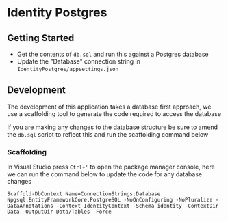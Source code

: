 # Identity Postgres

## Getting Started

- Get the contents of `db.sql` and run this against a Postgres database
- Update the "Database" connection string in `IdentityPostgres/appsettings.json`

## Development

The development of this application takes a database first approach, we use a scaffolding tool to generate the code required to access the database

If you are making any changes to the database structure be sure to amend the `db.sql` script to reflect this and run the scaffolding command below

### Scaffolding

In Visual Studio press `Ctrl+'` to open the package manager console, here we can run the command below to update the code for any database changes

`Scaffold-DbContext Name=ConnectionStrings:Database Npgsql.EntityFrameworkCore.PostgreSQL -NoOnConfiguring -NoPluralize -DataAnnotations -Context IdentityContext -Schema identity -ContextDir Data -OutputDir Data/Tables -Force`